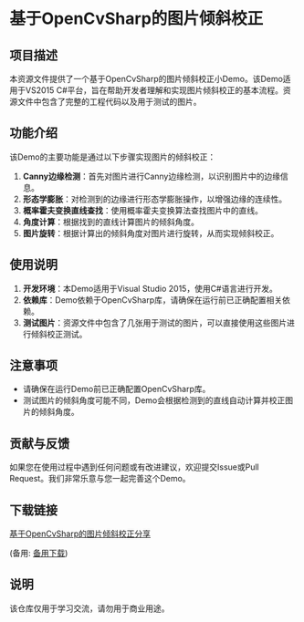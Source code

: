# 基于OpenCvSharp的图片倾斜校正

## 项目描述

本资源文件提供了一个基于OpenCvSharp的图片倾斜校正小Demo。该Demo适用于VS2015 C#平台，旨在帮助开发者理解和实现图片倾斜校正的基本流程。资源文件中包含了完整的工程代码以及用于测试的图片。

## 功能介绍

该Demo的主要功能是通过以下步骤实现图片的倾斜校正：

1. **Canny边缘检测**：首先对图片进行Canny边缘检测，以识别图片中的边缘信息。
2. **形态学膨胀**：对检测到的边缘进行形态学膨胀操作，以增强边缘的连续性。
3. **概率霍夫变换直线查找**：使用概率霍夫变换算法查找图片中的直线。
4. **角度计算**：根据找到的直线计算图片的倾斜角度。
5. **图片旋转**：根据计算出的倾斜角度对图片进行旋转，从而实现倾斜校正。

## 使用说明

1. **开发环境**：本Demo适用于Visual Studio 2015，使用C#语言进行开发。
2. **依赖库**：Demo依赖于OpenCvSharp库，请确保在运行前已正确配置相关依赖。
3. **测试图片**：资源文件中包含了几张用于测试的图片，可以直接使用这些图片进行倾斜校正测试。

## 注意事项

- 请确保在运行Demo前已正确配置OpenCvSharp库。
- 测试图片的倾斜角度可能不同，Demo会根据检测到的直线自动计算并校正图片的倾斜角度。

## 贡献与反馈

如果您在使用过程中遇到任何问题或有改进建议，欢迎提交Issue或Pull Request。我们非常乐意与您一起完善这个Demo。

## 下载链接
[基于OpenCvSharp的图片倾斜校正分享](https://pan.quark.cn/s/d07f1bc4c2b8) 

(备用: [备用下载](https://pan.baidu.com/s/1tWZUUMVsltm-Xkq9b3eNKg?pwd=1234))

## 说明

该仓库仅用于学习交流，请勿用于商业用途。
